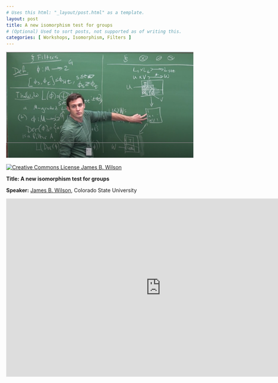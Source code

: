 ```yaml
---
# Uses this html: "_layout/post.html" as a template.
layout: post 
title: A new isomorphism test for groups
# (Optional) Used to sort posts, not supported as of writing this.
categories: [ Workshops, Isomorphism, Filters ]
---
```


![Tensors and Operators](/uploads/images/Wilson-BIRS-2014.png)

<a rel="license" href="http://creativecommons.org/licenses/by-nc-nd/4.0/" target="_blank">
<img alt="Creative Commons License" style="border-width:0" src="https://i.creativecommons.org/l/by-nc-nd/4.0/88x31.png" />
James B. Wilson</a>


<b>Title: A new isomorphism test for groups</b>

**Speaker:** <a href="https://www.math.colostate.edu/~jwilson/" target="_blank">James B. Wilson</a>, Colorado State University

<iframe src="http://www.birs.ca/events/2014/5-day-workshops/14w5031/videos/embed/201411191030-Wilson.mp4" width="832"  height="480" frameborder="0"  scrolling="auto" itemprop="video" />
---


 {% 
    include video.html
    src="http://www.birs.ca/events/2014/5-day-workshops/14w5031/videos/embed/201411191030-Wilson.mp4"
    title="A new isomorphism test for groups -- James B. Wilson"
    desc="Creative Commons 2.0 CC-BY 2014 James B.Wilson."
  %}

